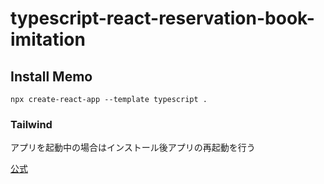# typescript-react-reservation-book-imitation

## Install Memo

```
npx create-react-app --template typescript .
```

### Tailwind

アプリを起動中の場合はインストール後アプリの再起動を行う

[公式](https://tailwindcss.com/docs/guides/create-react-app)
